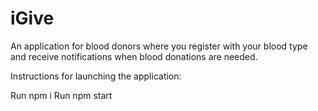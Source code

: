 # iGive

An application for blood donors where you register with your blood type and receive notifications when blood donations are needed.

Instructions for launching the application:

Run npm i
Run npm start
